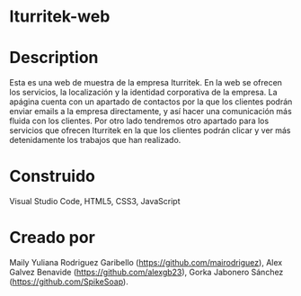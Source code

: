 # Iturritek-web

# Description
Esta es una web de muestra de la empresa Iturritek. En la web se ofrecen los servicios, la localización y la identidad corporativa de la empresa. La apágina cuenta con un apartado de contactos por la que los clientes podrán enviar emails a la empresa directamente, y así hacer una comunicación más fluida con los clientes. Por otro lado tendremos otro apartado para los servicios que ofrecen Iturritek en la que los clientes podrán clicar y ver más detenidamente los trabajos que han realizado.

# Construido
Visual Studio Code, HTML5, CSS3, JavaScript

# Creado por
Maily Yuliana Rodriguez Garibello (https://github.com/mairodriguez), Alex Galvez Benavide (https://github.com/alexgb23), Gorka Jabonero Sánchez (https://github.com/SpikeSoap).


